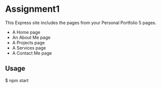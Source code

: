 

# Assignment1

This Express site includes the pages from your Personal Portfolio 5 pages.<br />
 * A Home page
 * An About Me page
 * A Projects page
 * A Services page
 * A Contact Me page

## Usage

$ npm start